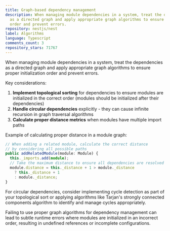 ```yaml
---
title: Graph-based dependency management
description: When managing module dependencies in a system, treat the dependencies
  as a directed graph and apply appropriate graph algorithms to ensure proper initialization
  order and prevent errors.
repository: nestjs/nest
label: Algorithms
language: Typescript
comments_count: 3
repository_stars: 71767
---
```


When managing module dependencies in a system, treat the dependencies as a directed graph and apply appropriate graph algorithms to ensure proper initialization order and prevent errors.

Key considerations:
1. **Implement topological sorting** for dependencies to ensure modules are initialized in the correct order (modules should be initialized after their dependencies)
2. **Handle circular dependencies** explicitly - they can cause infinite recursion in graph traversal algorithms
3. **Calculate proper distance metrics** when modules have multiple import paths

Example of calculating proper distance in a module graph:
```typescript
// When adding a related module, calculate the correct distance 
// by considering all possible paths
public addRelatedModule(module: Module) {
  this._imports.add(module);
  // Take the maximum distance to ensure all dependencies are resolved
  module.distance = this._distance + 1 > module._distance 
    ? this._distance + 1 
    : module._distance;
}
```

For circular dependencies, consider implementing cycle detection as part of your topological sort or applying algorithms like Tarjan's strongly connected components algorithm to identify and manage cycles appropriately.

Failing to use proper graph algorithms for dependency management can lead to subtle runtime errors where modules are initialized in an incorrect order, resulting in undefined references or incomplete configurations.